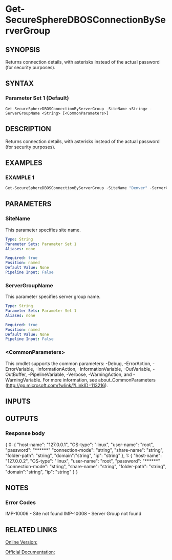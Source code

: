 ﻿# Get-SecureSphereDBOSConnectionByServerGroup

## SYNOPSIS
Returns connection details, with asterisks instead of the actual password (for security purposes).

## SYNTAX

### Parameter Set 1 (Default)
```
Get-SecureSphereDBOSConnectionByServerGroup -SiteName <String> -ServerGroupName <String> [<CommonParameters>]
```

## DESCRIPTION
Returns connection details, with asterisks instead of the actual password (for security purposes).

## EXAMPLES

### EXAMPLE 1

```powershell
Get-SecureSphereDBOSConnectionByServerGroup -SiteName "Denver" -ServerGroupName "HR-Prod"
```

## PARAMETERS

### SiteName
This parameter specifies site name.

```yaml
Type: String
Parameter Sets: Parameter Set 1
Aliases: none

Required: true
Position: named
Default Value: None
Pipeline Input: False
```

### ServerGroupName
This parameter specifies server group name.

```yaml
Type: String
Parameter Sets: Parameter Set 1
Aliases: none

Required: true
Position: named
Default Value: None
Pipeline Input: False
```

### \<CommonParameters\>
This cmdlet supports the common parameters: -Debug, -ErrorAction, -ErrorVariable, -InformationAction, -InformationVariable, -OutVariable, -OutBuffer, -PipelineVariable, -Verbose, -WarningAction, and -WarningVariable. For more information, see about_CommonParameters (http://go.microsoft.com/fwlink/?LinkID=113216).

## INPUTS

## OUTPUTS

### Response body
{
0: {
"host-name": "127.0.0.1",
"OS-type": "linux",
"user-name": "root",
"password": "\*\*\*\*\*\*"
"connection-mode": "string",
"share-name": "string",
"folder-path": "string",
"domain":"string",
"ip": "string"
},
1: {
"host-name": "127.0.0.2",
"OS-type": "linux",
"user-name": "root",
"password": "\*\*\*\*\*\*"
"connection-mode": "string",
"share-name": "string",
"folder-path": "string",
"domain":"string",
"ip": "string"
}
}

## NOTES

### Error Codes
IMP-10006 - Site not found
IMP-10008 - Server Group not found

## RELATED LINKS

[Online Version:](https://github.com/akshinmustafayev/Documentation/MD)

[Official Documentation:](https://docs.imperva.com/bundle/v13.6-api-reference-guide/page/61719.htm)



